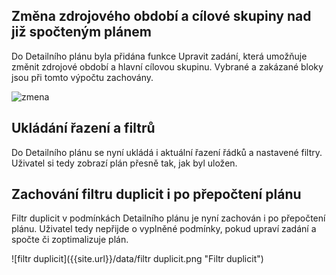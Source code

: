 ﻿---
categories: [fenix]
layout: fenix
---
## Změna zdrojového období a cílové skupiny nad již spočteným plánem
Do Detailního plánu byla přidána funkce Upravit zadání, která umožňuje změnit zdrojové období a hlavní cílovou skupinu. Vybrané a zakázané bloky jsou při tomto výpočtu zachovány.

![zmena]({{site.url}}/data/zmena.gif "Upravit zadání")

## Ukládání řazení a filtrů
Do Detailního plánu se nyní ukládá i aktuální řazení řádků a nastavené filtry. Uživatel si tedy zobrazí plán přesně tak, jak byl uložen.

## Zachování filtru duplicit i po přepočtení plánu
Filtr duplicit v podmínkách Detailního plánu je nyní zachován i po přepočtení plánu. Uživatel tedy nepřijde o vyplněné podmínky, pokud upraví zadání a spočte či zoptimalizuje plán.

![filtr duplicit]({{site.url}}/data/filtr duplicit.png "Filtr duplicit")
